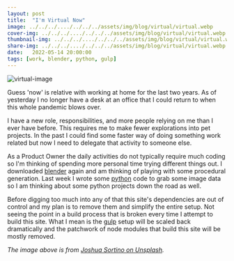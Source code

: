 ```yaml
---
layout: post
title:  "I'm Virtual Now"
image: ../../../..../../../../assets/img/blog/virtual/virtual.webp
cover-img: ../../../..../../../../assets/img/blog/virtual/virtual.webp
thumbnail-img: ../../../..../../../../assets/img/blog/virtual/virtual.webp
share-img: ../../../..../../../../assets/img/blog/virtual/virtual.webp
date:   2022-05-14 20:00:00
tags: [work, blender, python, gulp]
---
```


![virtual-image]

Guess 'now' is relative with working at home for the last two years. As of yesterday I no longer have a desk at an office that I could return to when this whole pandemic blows over.

I have a new role, responsibilities, and more people relying on me than I ever have before. This requires me to make fewer explorations into pet projects. In the past I could find some faster way of doing something work related but now I need to delegate that activity to someone else.
<!--more-->
As a Product Owner the daily activities do not typically require much coding so I'm thinking of spending more personal time trying different things out. I downloaded [blender] again and am thinking of playing with some procedural generation. Last week I wrote some [python] code to grab some image data so I am thinking about some python projects down the road as well.

Before digging too much into any of that this site's dependencies are out of control and my plan is to remove them and simplify the entire setup. Not seeing the point in a build process that is broken every time I attempt to build this site. What I mean is the [gulp] setup will be scaled back dramatically and the patchwork of node modules that build this site will be mostly removed.

*The image above is from [Joshua Sortino on Unsplash].*

[Joshua Sortino on Unsplash]: https://unsplash.com/@sortino
[virtual-image]: ../../../..../../../../assets/img/blog/virtual/virtual.webp "Virtual"
[blender]: https://blender.org
[python]: https://python.org
[gulp]: http://gulpjs.com/
